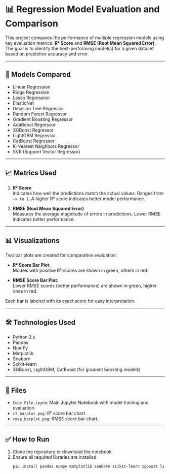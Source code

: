 # 📊 Regression Model Evaluation and Comparison

This project compares the performance of multiple regression models using key evaluation metrics: **R² Score** and **RMSE (Root Mean Squared Error)**. The goal is to identify the best-performing model(s) for a given dataset based on predictive accuracy and error.

---

## 🧠 Models Compared
- Linear Regression
- Ridge Regression
- Lasso Regression
- ElasticNet
- Decision Tree Regressor
- Random Forest Regressor
- Gradient Boosting Regressor
- AdaBoost Regressor
- XGBoost Regressor
- LightGBM Regressor
- CatBoost Regressor
- K-Nearest Neighbors Regressor
- SVR (Support Vector Regressor)

---

## 📈 Metrics Used
1. **R² Score**  
   Indicates how well the predictions match the actual values. Ranges from `-∞ to 1`. A higher R² score indicates better model performance.

2. **RMSE (Root Mean Squared Error)**  
   Measures the average magnitude of errors in predictions. Lower RMSE indicates better performance.

---

## 📊 Visualizations

Two bar plots are created for comparative evaluation:

- **R² Score Bar Plot**:  
  Models with positive R² scores are shown in green, others in red.

- **RMSE Score Bar Plot**:  
  Lower RMSE scores (better performance) are shown in green, higher ones in red.

Each bar is labeled with its exact score for easy interpretation.

---

## 🛠️ Technologies Used

- Python 3.x
- Pandas
- NumPy
- Matplotlib
- Seaborn
- Scikit-learn
- XGBoost, LightGBM, CatBoost (for gradient boosting models)

---

## 📂 Files

- `Code File.ipynb`: Main Jupyter Notebook with model training and evaluation.
- `r2_barplot.png`: R² score bar chart.
- `rmse_barplot.png`: RMSE score bar chart.

---

## ✅ How to Run

1. Clone the repository or download the notebook.
2. Ensure all required libraries are installed:
   ```bash
   pip install pandas numpy matplotlib seaborn scikit-learn xgboost lightgbm catboost
